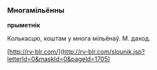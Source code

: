 ### Многамільённы
**прыметнік**

Колькасцю, коштам у многа мільёнаў. М. даход.

<a rel="author">[http://rv-blr.com/](http://rv-blr.com/slounik.jsp?letterId=0&maskId=0&pageId=1705)</a>
